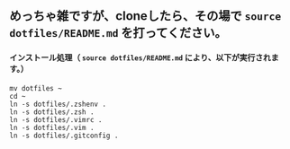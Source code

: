 ## めっちゃ雑ですが、cloneしたら、その場で `source dotfiles/README.md` を打ってください。

#### インストール処理（ `source dotfiles/README.md` により、以下が実行されます。）
````
mv dotfiles ~
cd ~
ln -s dotfiles/.zshenv .
ln -s dotfiles/.zsh .
ln -s dotfiles/.vimrc .
ln -s dotfiles/.vim .
ln -s dotfiles/.gitconfig .
````
